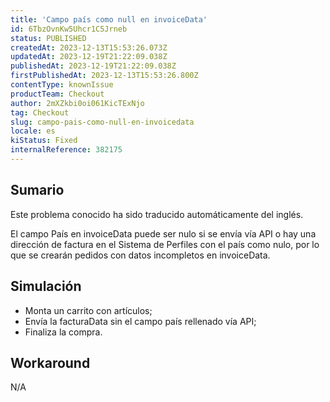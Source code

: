 ```yaml
---
title: 'Campo país como null en invoiceData'
id: 6TbzOvnKw5Uhcr1C5Jrneb
status: PUBLISHED
createdAt: 2023-12-13T15:53:26.073Z
updatedAt: 2023-12-19T21:22:09.038Z
publishedAt: 2023-12-19T21:22:09.038Z
firstPublishedAt: 2023-12-13T15:53:26.800Z
contentType: knownIssue
productTeam: Checkout
author: 2mXZkbi0oi061KicTExNjo
tag: Checkout
slug: campo-pais-como-null-en-invoicedata
locale: es
kiStatus: Fixed
internalReference: 382175
---
```


## Sumario

<div class="alert alert-info">
  <p>Este problema conocido ha sido traducido automáticamente del inglés.</p>
</div>


El campo País en invoiceData puede ser nulo si se envía vía API o hay una dirección de factura en el Sistema de Perfiles con el país como nulo, por lo que se crearán pedidos con datos incompletos en invoiceData.


##

## Simulación



- Monta un carrito con artículos;
- Envía la facturaData sin el campo país rellenado vía API;
- Finaliza la compra.


##

## Workaround


N/A




